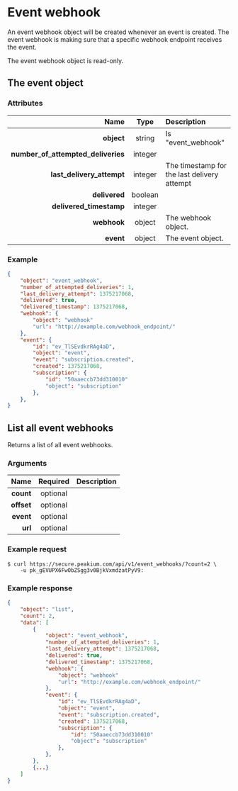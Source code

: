 Event webhook
=============

An event webhook object will be created whenever an event is created. The event webhook is making sure that a specific webhook endpoint receives the event.

The event webhook object is read-only.

The event object
----------------

### Attributes

Name | Type | Description
--:|:-:|:--
**object** | string | Is "event_webhook"
**number_of_attempted_deliveries** | integer |
**last_delivery_attempt** | integer | The timestamp for the last delivery attempt
**delivered** | boolean |
**delivered_timestamp** | integer |
**webhook** | object | The webhook object.
**event** | object | The event object.

### Example

```json
{
	"object": "event_webhook",
	"number_of_attempted_deliveries": 1,
	"last_delivery_attempt": 1375217068,
	"delivered": true,
	"delivered_timestamp": 1375217068,
	"webhook": {
		"object": "webhook"
		"url": "http://example.com/webhook_endpoint/"
	},
	"event": {
		"id": "ev_TlSEvdkrRAg4aD",
		"object": "event",
		"event": "subscription.created",
		"created": 1375217068,
		"subscription": {
			"id": "50aaeccb73dd310010"
			"object": "subscription"
		},
	},
}
```

List all event webhooks
-----------------------
Returns a list of all event webhooks.

### Arguments

Name | Required | Description
--:|:-:|:--
**count** | optional |
**offset** | optional |
**event** | optional |
**url** | optional |

### Example request

	$ curl https://secure.peakium.com/api/v1/event_webhooks/?count=2 \
		-u pk_gEVUPX6FwObZSgg3v0BjkVxmdzatPyV9:

### Example response

```json
{
	"object": "list",
	"count": 2,
	"data": [
		{
			"object": "event_webhook",
			"number_of_attempted_deliveries": 1,
			"last_delivery_attempt": 1375217068,
			"delivered": true,
			"delivered_timestamp": 1375217068,
			"webhook": {
				"object": "webhook"
				"url": "http://example.com/webhook_endpoint/"
			},
			"event": {
				"id": "ev_TlSEvdkrRAg4aD",
				"object": "event",
				"event": "subscription.created",
				"created": 1375217068,
				"subscription": {
					"id": "50aaeccb73dd310010"
					"object": "subscription"
				},
			},
		},
		{...}
	]
}
```